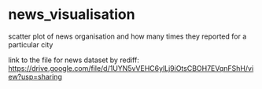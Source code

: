 # news_visualisation
scatter plot of news organisation and how many times they reported for a particular city

link to the file for news dataset by rediff: https://drive.google.com/file/d/1UYN5vVEHC6ylLj9iOtsCBOH7EVqnFShH/view?usp=sharing
